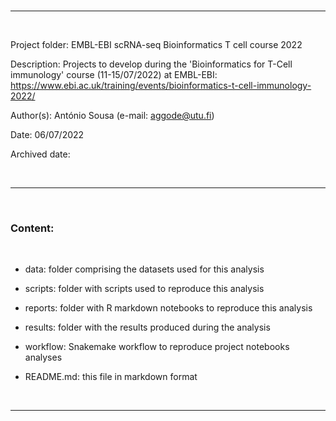 
<br>

---

<br>

Project folder: EMBL-EBI scRNA-seq Bioinformatics T cell course 2022

Description: Projects to develop during the 'Bioinformatics for T-Cell immunology' course (11-15/07/2022) at EMBL-EBI: https://www.ebi.ac.uk/training/events/bioinformatics-t-cell-immunology-2022/

Author(s): António Sousa (e-mail: aggode@utu.fi)

Date: 06/07/2022

Archived date: 

<br>

---

<br>

### Content:

<br>

   + data: folder comprising the datasets used for this analysis

   + scripts: folder with scripts used to reproduce this analysis

   + reports: folder with R markdown notebooks to reproduce this analysis

   + results: folder with the results produced during the analysis

   + workflow: Snakemake workflow to reproduce project notebooks analyses

   + README.md: this file in markdown format

<br>

---

<br>


